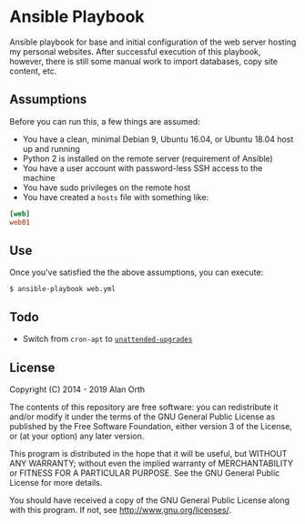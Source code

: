 # Ansible Playbook
Ansible playbook for base and initial configuration of the web server hosting my personal websites. After successful execution of this playbook, however, there is still some manual work to import databases, copy site content, etc.

## Assumptions
Before you can run this, a few things are assumed:

- You have a clean, minimal Debian 9, Ubuntu 16.04, or Ubuntu 18.04 host up and running
- Python 2 is installed on the remote server (requirement of Ansible)
- You have a user account with password-less SSH access to the machine
- You have sudo privileges on the remote host
- You have created a `hosts` file with something like:

```ini
[web]
web01
```

## Use
Once you've satisfied the the above assumptions, you can execute:

    $ ansible-playbook web.yml

## Todo

- Switch from `cron-apt` to [`unattended-upgrades`](https://wiki.debian.org/UnattendedUpgrades)

## License
Copyright (C) 2014 - 2019 Alan Orth

The contents of this repository are free software: you can redistribute
it and/or modify it under the terms of the GNU General Public License
as published by the Free Software Foundation, either version 3 of the
License, or (at your option) any later version.

This program is distributed in the hope that it will be useful,
but WITHOUT ANY WARRANTY; without even the implied warranty of
MERCHANTABILITY or FITNESS FOR A PARTICULAR PURPOSE.  See the
GNU General Public License for more details.

You should have received a copy of the GNU General Public License
along with this program.  If not, see <http://www.gnu.org/licenses/>.
